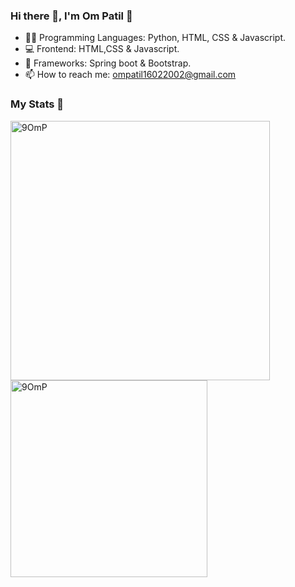 <h3> Hi there 👋, I'm Om Patil 🤵‍</h3>

- 👨‍💻 Programming Languages:  Python, HTML, CSS & Javascript. 
- 💻 Frontend: HTML,CSS & Javascript.
- 🦄 Frameworks: Spring boot & Bootstrap.
- 📫 How to reach me: ompatil16022002@gmail.com

<h3>My Stats 💯</h3>

<p><img width="415" align="left" src="https://github-readme-stats.vercel.app/api?username=9OmP&show_icons=true&locale=en" alt="9OmP" /></p> <p> <img width="315" align="left"
src="https://github-readme-stats.vercel.app/api/top-langs?username=9OmP&show_icons=true&locale=en&layout=compact&dracula" alt="9OmP" /></p>
